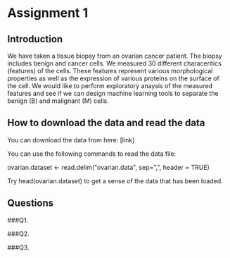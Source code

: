 # Assignment 1

## Introduction 
We have taken a tissue biopsy from an ovarian cancer patient. The biopsy includes benign and cancer cells. We measured 30 different characeritics (features) of the cells. These features represent various morphological properties as well as the expression of various proteins on the surface of the cell. 
We would like to perform exploratory anaysis of the measured features and see if we can design machine learning tools to separate the benign (B) and malignant (M) cells. 

## How to download the data and read the data
You can download the data from here: [link]

You can use the following commands to read the data file:

ovarian.dataset <- read.delim("ovarian.data", sep=",", header = TRUE)

Try head(ovarian.dataset) to get a sense of the data that has been loaded.

## Questions
###Q1.

###Q2.

###Q3.

